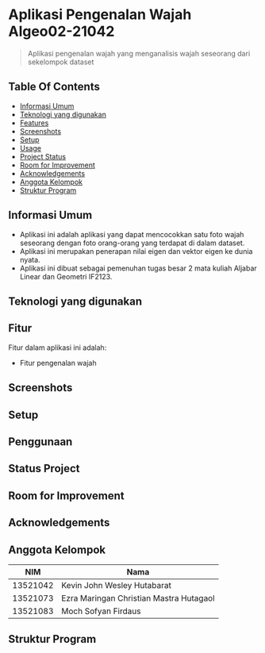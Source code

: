 # Aplikasi Pengenalan Wajah Algeo02-21042

> Aplikasi pengenalan wajah yang menganalisis wajah seseorang dari sekelompok dataset

## Table Of Contents
* [Informasi Umum](#informasi-umum)
* [Teknologi yang digunakan](#teknologi-yang-digunakan)
* [Features](#fitur)
* [Screenshots](#screenshots)
* [Setup](#setup)
* [Usage](#penggunaan)
* [Project Status](#status-project)
* [Room for Improvement](#room-for-improvement)
* [Acknowledgements](#acknowledgements)
* [Anggota Kelompok](#anggota-kelompok)
* [Struktur Program](#struktur-program)

## Informasi Umum
- Aplikasi ini adalah aplikasi yang dapat mencocokkan satu foto wajah seseorang dengan foto orang-orang yang terdapat di dalam dataset.
- Aplikasi ini merupakan penerapan nilai eigen dan vektor eigen ke dunia nyata.
- Aplikasi ini dibuat sebagai pemenuhan tugas besar 2 mata kuliah Aljabar Linear dan Geometri IF2123.

## Teknologi yang digunakan

## Fitur
Fitur dalam aplikasi ini adalah:
- Fitur pengenalan wajah

## Screenshots

## Setup

## Penggunaan

## Status Project

## Room for Improvement

## Acknowledgements

## Anggota Kelompok

| NIM      | Nama                                      |
| -------- | ----------------------------------------- |
| 13521042 | Kevin John Wesley Hutabarat               |
| 13521073 | Ezra Maringan Christian Mastra Hutagaol   |
| 13521083 | Moch Sofyan Firdaus                       |

## Struktur Program






